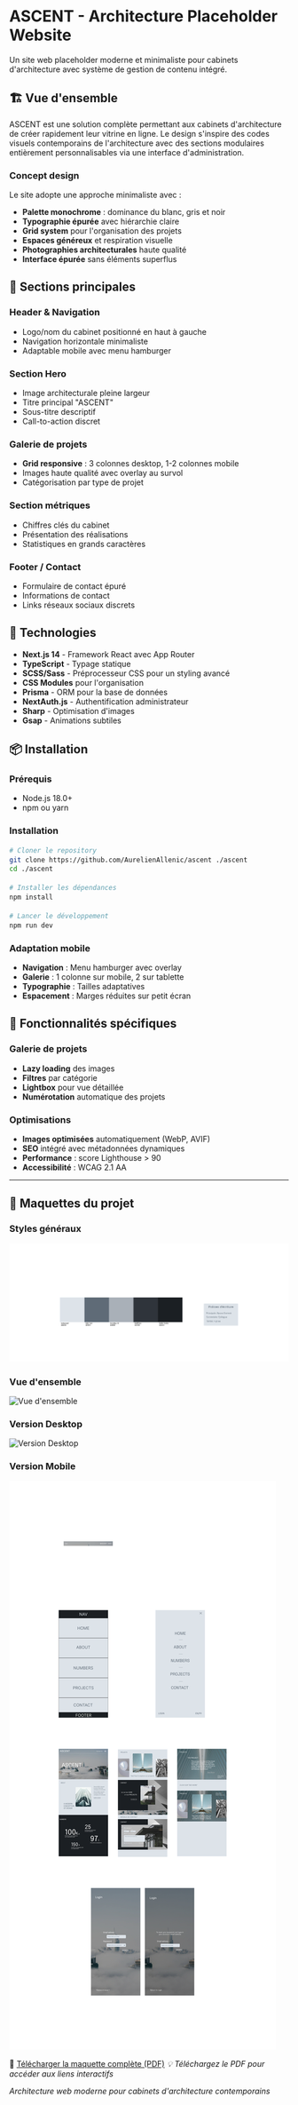# ASCENT - Architecture Placeholder Website

Un site web placeholder moderne et minimaliste pour cabinets d'architecture avec système de gestion de contenu intégré.

## 🏗️ Vue d'ensemble

ASCENT est une solution complète permettant aux cabinets d'architecture de créer rapidement leur vitrine en ligne. Le design s'inspire des codes visuels contemporains de l'architecture avec des sections modulaires entièrement personnalisables via une interface d'administration.

### Concept design

Le site adopte une approche minimaliste avec :

- **Palette monochrome** : dominance du blanc, gris et noir
- **Typographie épurée** avec hiérarchie claire
- **Grid system** pour l'organisation des projets
- **Espaces généreux** et respiration visuelle
- **Photographies architecturales** haute qualité
- **Interface épurée** sans éléments superflus

## 📱 Sections principales

### Header & Navigation

- Logo/nom du cabinet positionné en haut à gauche
- Navigation horizontale minimaliste
- Adaptable mobile avec menu hamburger

### Section Hero

- Image architecturale pleine largeur
- Titre principal "ASCENT"
- Sous-titre descriptif
- Call-to-action discret

### Galerie de projets

- **Grid responsive** : 3 colonnes desktop, 1-2 colonnes mobile
- Images haute qualité avec overlay au survol
- Catégorisation par type de projet

### Section métriques

- Chiffres clés du cabinet
- Présentation des réalisations
- Statistiques en grands caractères

### Footer / Contact

- Formulaire de contact épuré
- Informations de contact
- Links réseaux sociaux discrets

## 🚀 Technologies

- **Next.js 14** - Framework React avec App Router
- **TypeScript** - Typage statique
- **SCSS/Sass** - Préprocesseur CSS pour un styling avancé
- **CSS Modules** pour l'organisation
- **Prisma** - ORM pour la base de données
- **NextAuth.js** - Authentification administrateur
- **Sharp** - Optimisation d'images
- **Gsap** - Animations subtiles

## 📦 Installation

### Prérequis

- Node.js 18.0+
- npm ou yarn

### Installation

```bash
# Cloner le repository
git clone https://github.com/AurelienAllenic/ascent ./ascent
cd ./ascent

# Installer les dépendances
npm install

# Lancer le développement
npm run dev
```

### Adaptation mobile

- **Navigation** : Menu hamburger avec overlay
- **Galerie** : 1 colonne sur mobile, 2 sur tablette
- **Typographie** : Tailles adaptatives
- **Espacement** : Marges réduites sur petit écran

## 🎯 Fonctionnalités spécifiques

### Galerie de projets

- **Lazy loading** des images
- **Filtres** par catégorie
- **Lightbox** pour vue détaillée
- **Numérotation** automatique des projets

### Optimisations

- **Images optimisées** automatiquement (WebP, AVIF)
- **SEO** intégré avec métadonnées dynamiques
- **Performance** : score Lighthouse > 90
- **Accessibilité** : WCAG 2.1 AA

---

## 🎨 Maquettes du projet

### Styles généraux

![Styles généraux](./public/assets/maquette/STYLES/styles.png)

### Vue d'ensemble

![Vue d'ensemble](./public/assets/maquette/maquette.png)

### Version Desktop

![Version Desktop](./public/assets/maquette/DESKTOP/desktop.png)

### Version Mobile

![Page 3](./public/assets/maquette//MOBILE/mobile.png)

📄 [Télécharger la maquette complète (PDF)](./public/assets/maquette.pdf)
_💡 Téléchargez le PDF pour accéder aux liens interactifs_

_Architecture web moderne pour cabinets d'architecture contemporains_
